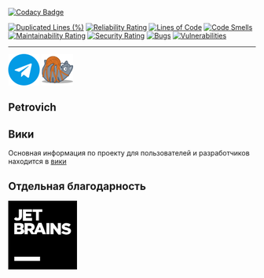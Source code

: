 [![Codacy Badge](https://app.codacy.com/project/badge/Grade/df0f0b4230d845139d793f34bf93b875)](https://www.codacy.com/gh/Xoma163/petrovich/dashboard?utm_source=github.com&amp;utm_medium=referral&amp;utm_content=Xoma163/petrovich&amp;utm_campaign=Badge_Grade)

[![Duplicated Lines (%)](https://sonarcloud.io/api/project_badges/measure?project=Xoma163:petrovich&metric=duplicated_lines_density)](https://sonarcloud.io/summary/overall?id=Xoma163:petrovich)
[![Reliability Rating](https://sonarcloud.io/api/project_badges/measure?project=Xoma163:petrovich&metric=reliability_rating)](https://sonarcloud.io/summary/overall?id=Xoma163:petrovich)
[![Lines of Code](https://sonarcloud.io/api/project_badges/measure?project=Xoma163:petrovich&metric=ncloc)](https://sonarcloud.io/summary/overall?id=Xoma163:petrovich)
[![Code Smells](https://sonarcloud.io/api/project_badges/measure?project=Xoma163:petrovich&metric=code_smells)](https://sonarcloud.io/summary/overall?id=Xoma163:petrovich)
[![Maintainability Rating](https://sonarcloud.io/api/project_badges/measure?project=Xoma163:petrovich&metric=sqale_rating)](https://sonarcloud.io/summary/overall?id=Xoma163:petrovich)
[![Security Rating](https://sonarcloud.io/api/project_badges/measure?project=Xoma163:petrovich&metric=security_rating)](https://sonarcloud.io/summary/overall?id=Xoma163:petrovich)
[![Bugs](https://sonarcloud.io/api/project_badges/measure?project=Xoma163:petrovich&metric=bugs)](https://sonarcloud.io/summary/overall?id=Xoma163:petrovich)
[![Vulnerabilities](https://sonarcloud.io/api/project_badges/measure?project=Xoma163:petrovich&metric=vulnerabilities)](https://sonarcloud.io/summary/overall?id=Xoma163:petrovich)

---

[![Telegram Bot](readme/tg.png)](https://t.me/igor_petrovich_ksta_bot)
[![Website](staticfiles/favicon_64.png)](https://andrewsha.net)

## Petrovich

## Вики

Основная информация по проекту для пользователей и разработчиков находится
в [вики](https://github.com/Xoma163/petrovich/wiki/1.-Документация-по-использованию-бота)

## Отдельная благодарность

<a href="https://www.jetbrains.com/?from=petrovich" title="JetBrains"><img src="readme/jetbrains_logo.png" width="140"></a>
